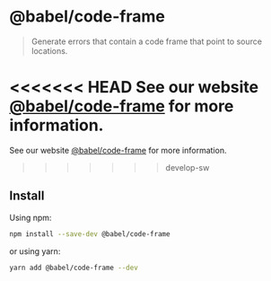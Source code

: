 # @babel/code-frame

> Generate errors that contain a code frame that point to source locations.

<<<<<<< HEAD
See our website [@babel/code-frame](https://babeljs.io/docs/en/next/babel-code-frame.html) for more information.
=======
See our website [@babel/code-frame](https://babeljs.io/docs/babel-code-frame) for more information.
>>>>>>> develop-sw

## Install

Using npm:

```sh
npm install --save-dev @babel/code-frame
```

or using yarn:

```sh
yarn add @babel/code-frame --dev
```
